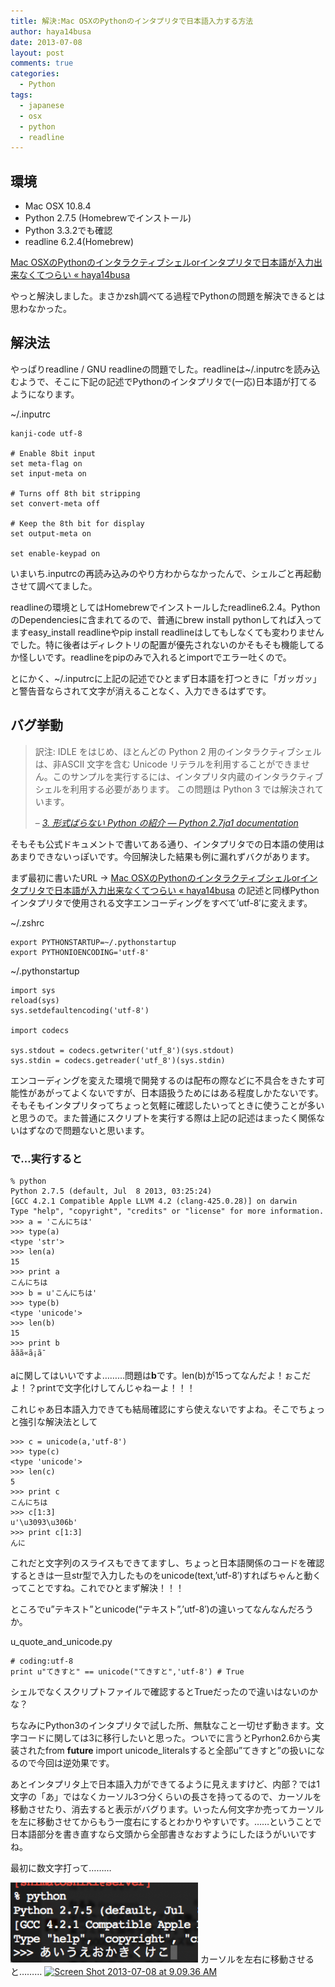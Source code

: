 ```yaml
---
title: 解決:Mac OSXのPythonのインタプリタで日本語入力する方法
author: haya14busa
date: 2013-07-08
layout: post
comments: true
categories:
  - Python
tags:
  - japanese
  - osx
  - python
  - readline
---
```

## 環境

*   Mac OSX 10.8.4
*   Python 2.7.5 (Homebrewでインストール)
*   Python 3.3.2でも確認
*   readline 6.2.4(Homebrew)

[Mac OSXのPythonのインタラクティブシェルorインタプリタで日本語が入力出来なくてつらい « haya14busa][1]

やっと解決しました。まさかzsh調べてる過程でPythonの問題を解決できるとは思わなかった。

## 解決法

やっぱりreadline / GNU readlineの問題でした。readlineは~/.inputrcを読み込むようで、そこに下記の記述でPythonのインタプリタで(一応)日本語が打てるようになります。

~/.inputrc

    kanji-code utf-8
    
    # Enable 8bit input
    set meta-flag on
    set input-meta on
    
    # Turns off 8th bit stripping
    set convert-meta off
    
    # Keep the 8th bit for display
    set output-meta on
    
    set enable-keypad on
    

いまいち.inputrcの再読み込みのやり方わからなかったんで、シェルごと再起動させて調べてました。

readlineの環境としてはHomebrewでインストールしたreadline6.2.4。PythonのDependenciesに含まれてるので、普通にbrew install pythonしてれば入ってますeasy_install readlineやpip install readlineはしてもしなくても変わりませんでした。特に後者はディレクトリの配置が優先されないのかそもそも機能してるか怪しいです。readlineをpipのみで入れるとimportでエラー吐くので。

とにかく、~/.inputrcに上記の記述でひとまず日本語を打つときに「ガッガッ」と警告音ならされて文字が消えることなく、入力できるはずです。

## バグ挙動

> 訳注: IDLE をはじめ、ほとんどの Python 2 用のインタラクティブシェルは、非ASCII 文字を含む Unicode リテラルを利用することができません。このサンプルを実行するには、インタプリタ内蔵のインタラクティブシェルを利用する必要があります。 この問題は Python 3 では解決されています。
> 
> &#8211; <cite><a href="http://docs.python.jp/2/tutorial/introduction.html#unicode">3. 形式ばらない Python の紹介 — Python 2.7ja1 documentation</a></cite>

そもそも公式ドキュメントで書いてある通り、インタプリタでの日本語の使用はあまりできないっぽいです。今回解決した結果も例に漏れずバクがあります。

まず最初に書いたURL -> [Mac OSXのPythonのインタラクティブシェルorインタプリタで日本語が入力出来なくてつらい « haya14busa][1] の記述と同様Pythonインタプリタで使用される文字エンコーディングをすべて&#8217;utf-8&#8242;に変えます。

~/.zshrc

    export PYTHONSTARTUP=~/.pythonstartup
    export PYTHONIOENCODING='utf-8'
    

~/.pythonstartup

    import sys
    reload(sys)
    sys.setdefaultencoding('utf-8')
    
    import codecs
    
    sys.stdout = codecs.getwriter('utf_8')(sys.stdout)
    sys.stdin = codecs.getreader('utf_8')(sys.stdin)
    

エンコーディングを変えた環境で開発するのは配布の際などに不具合をきたす可能性があがってよくないですが、日本語扱うためにはある程度しかたないです。そもそもインタプリタってちょっと気軽に確認したいってときに使うことが多いと思うので。また普通にスクリプトを実行する際は上記の記述はまったく関係ないはずなので問題ないと思います。

### で…実行すると

    % python
    Python 2.7.5 (default, Jul  8 2013, 03:25:24) 
    [GCC 4.2.1 Compatible Apple LLVM 4.2 (clang-425.0.28)] on darwin
    Type "help", "copyright", "credits" or "license" for more information.
    >>> a = 'こんにちは'
    >>> type(a)
    <type 'str'>
    >>> len(a)
    15
    >>> print a
    こんにちは
    >>> b = u'こんにちは'
    >>> type(b)
    <type 'unicode'>
    >>> len(b)
    15
    >>> print b
    ããã«ã¡ã¯
    

aに関してはいいですよ………問題は**b**です。len(b)が15ってなんだよ！ぉこだよ！？printで文字化けしてんじゃねーよ！！！

これじゃあ日本語入力できても結局確認にすら使えないですよね。そこでちょっと強引な解決法として

    >>> c = unicode(a,'utf-8')
    >>> type(c)
    <type 'unicode'>
    >>> len(c)
    5
    >>> print c
    こんにちは
    >>> c[1:3]
    u'\u3093\u306b'
    >>> print c[1:3]
    んに
    

これだと文字列のスライスもできてますし、ちょっと日本語関係のコードを確認するときは一旦str型で入力したものをunicode(text,&#8217;utf-8&#8242;)すればちゃんと動くってことですね。これでひとまず解決！！！

ところでu&#8221;テキスト&#8221;とunicode(&#8220;テキスト&#8221;,&#8217;utf-8&#8242;)の違いってなんなんだろうか。

u\_quote\_and_unicode.py

    # coding:utf-8
    print u"てきすと" == unicode("てきすと",'utf-8') # True
    

シェルでなくスクリプトファイルで確認するとTrueだったので違いはないのかな？

ちなみにPython3のインタプリタで試した所、無駄なこと一切せず動きます。文字コードに関しては3に移行したいと思った。ついでに言うとPyrhon2.6から実装されたfrom **future** import unicode_literalsすると全部u&#8221;てきすと&#8221;の扱いになるので今回は逆効果です。

あとインタプリタ上で日本語入力ができてるように見えますけど、内部？では1文字の「あ」ではなくカーソル3つ分くらいの長さを持ってるので、カーソルを移動させたり、消去すると表示がバグります。いったん何文字か売ってカーソルを左に移動させてからもう一度右にするとわかりやすいです。……ということで日本語部分を書き直すなら文頭から全部書きなおすようにしたほうがいいですね。<div class=clearfix> 最初に数文字打って……… 

[<img src="../images/misc/wp/2013/07/Screen-Shot-2013-07-08-at-9.08.49-AM-300x128.png" alt="Screen Shot 2013-07-08 at 9.08.49 AM" width="300" height="128" class="aligncenter size-medium wp-image-61 clearfix" />][2] カーソルを左右に移動させると……… [<img src="http://haya14busa.com/wp-content/uploads/2013/07/Screen-Shot-2013-07-08-at-9.09.36-AM-300x119.png" alt="Screen Shot 2013-07-08 at 9.09.36 AM" width="300" height="119" class="alignnone size-medium wp-image-62 clearfix" />][3] </div>

 [1]: http://haya14busa.com/cannot-input-japanese-in-python-interpreter/
 [2]: ../images/misc/wp/2013/07/Screen-Shot-2013-07-08-at-9.08.49-AM.png
 [3]: ../images/misc/wp/2013/07/Screen-Shot-2013-07-08-at-9.09.36-AM.png
